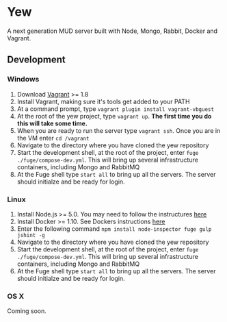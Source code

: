 # Yew
A next generation MUD server built with Node, Mongo, Rabbit, Docker and Vagrant.

## Development

### Windows

1. Download [Vagrant](https://www.vagrantup.com/) >= 1.8
2. Install Vagrant, making sure it's tools get added to your PATH
3. At a command prompt, type ``vagrant plugin install vagrant-vbguest``
4. At the root of the yew project, type ``vagrant up``. **The first time you do this will take some time.**
5. When you are ready to run the server type ``vagrant ssh``. Once you are in the VM enter ``cd /vagrant``
6. Navigate to the directory where you have cloned the yew repository
7. Start the development shell, at the root of the project, enter ``fuge ./fuge/compose-dev.yml``. This will bring up several infrastructure containers, including Mongo and RabbitMQ
8. At the Fuge shell type ``start all`` to bring up all the servers. The server should initialze and be ready for login.

### Linux

1. Install Node.js >= 5.0. You may need to follow the instructures [here](https://github.com/nodesource/distributions)
2. Install Docker >= 1.10. See Dockers instructions [here](https://docs.docker.com/engine/installation/)
3. Enter the following command ``npm install node-inspector fuge gulp jshint -g``
4. Navigate to the directory where you have cloned the yew repository
5. Start the development shell, at the root of the project, enter ``fuge ./fuge/compose-dev.yml``. This will bring up several infrastructure containers, including Mongo and RabbitMQ
6. At the Fuge shell type ``start all`` to bring up all the servers. The server should initialze and be ready for login.

### OS X

Coming soon.
